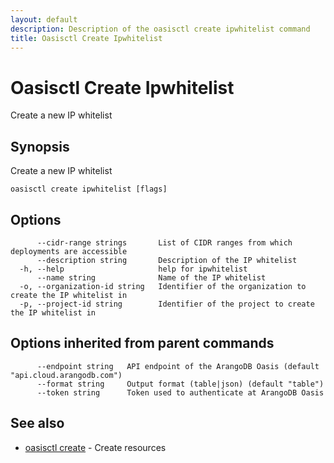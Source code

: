 ```yaml
---
layout: default
description: Description of the oasisctl create ipwhitelist command
title: Oasisctl Create Ipwhitelist
---
```

# Oasisctl Create Ipwhitelist

Create a new IP whitelist

## Synopsis

Create a new IP whitelist

```
oasisctl create ipwhitelist [flags]
```

## Options

```
      --cidr-range strings       List of CIDR ranges from which deployments are accessible
      --description string       Description of the IP whitelist
  -h, --help                     help for ipwhitelist
      --name string              Name of the IP whitelist
  -o, --organization-id string   Identifier of the organization to create the IP whitelist in
  -p, --project-id string        Identifier of the project to create the IP whitelist in
```

## Options inherited from parent commands

```
      --endpoint string   API endpoint of the ArangoDB Oasis (default "api.cloud.arangodb.com")
      --format string     Output format (table|json) (default "table")
      --token string      Token used to authenticate at ArangoDB Oasis
```

## See also

* [oasisctl create](oasisctl_create.md)	 - Create resources

